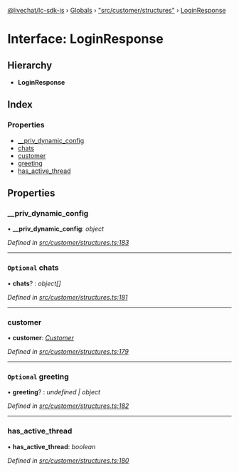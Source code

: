 [@livechat/lc-sdk-js](../README.md) › [Globals](../globals.md) › ["src/customer/structures"](../modules/_src_customer_structures_.md) › [LoginResponse](_src_customer_structures_.loginresponse.md)

# Interface: LoginResponse

## Hierarchy

* **LoginResponse**

## Index

### Properties

* [__priv_dynamic_config](_src_customer_structures_.loginresponse.md#__priv_dynamic_config)
* [chats](_src_customer_structures_.loginresponse.md#optional-chats)
* [customer](_src_customer_structures_.loginresponse.md#customer)
* [greeting](_src_customer_structures_.loginresponse.md#optional-greeting)
* [has_active_thread](_src_customer_structures_.loginresponse.md#has_active_thread)

## Properties

###  __priv_dynamic_config

• **__priv_dynamic_config**: *object*

*Defined in [src/customer/structures.ts:183](https://github.com/livechat/lc-sdk-js/blob/228cb10/src/customer/structures.ts#L183)*

___

### `Optional` chats

• **chats**? : *object[]*

*Defined in [src/customer/structures.ts:181](https://github.com/livechat/lc-sdk-js/blob/228cb10/src/customer/structures.ts#L181)*

___

###  customer

• **customer**: *[Customer](_src_objects_index_.customer.md)*

*Defined in [src/customer/structures.ts:179](https://github.com/livechat/lc-sdk-js/blob/228cb10/src/customer/structures.ts#L179)*

___

### `Optional` greeting

• **greeting**? : *undefined | object*

*Defined in [src/customer/structures.ts:182](https://github.com/livechat/lc-sdk-js/blob/228cb10/src/customer/structures.ts#L182)*

___

###  has_active_thread

• **has_active_thread**: *boolean*

*Defined in [src/customer/structures.ts:180](https://github.com/livechat/lc-sdk-js/blob/228cb10/src/customer/structures.ts#L180)*
